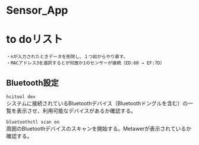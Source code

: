 # Sensor_App

# to doリスト
    ・nが入力されたときデータを削除し、１つ前からやり直す。
    ・MACアドレス3を選択するとが何故か1のセンサーが接続（ED:60 → EF:7D）

## Bluetooth設定
`hcitool dev`<br>
システムに接続されているBluetoothデバイス（Bluetoothドングルを含む）の一覧を表示させ、利用可能なデバイスがあるか確認する。

`bluetoothctl scan on`<br>
周囲のBluetoothデバイスのスキャンを開始する。Metawerが表示されているか確認する。